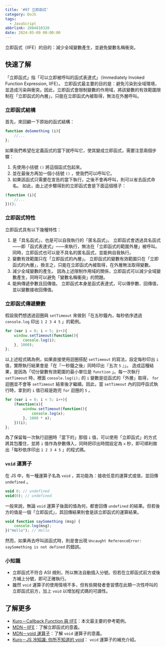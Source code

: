 ```yaml
---
title: '#97 立即函式'
category: DoJS
tags:
  - JavaScript
abbrlink: 2084810320
date: 2024-05-09 00:00:00
---
```

立即函式（IIFE）的目的：減少全域變數產生，並避免變數名稱衝突。
<!--more-->
## 快速了解
「立即函式」指「可以立即被呼叫的函式表達式」（Immediately Invoked Function Expression, IIFE）。
立即函式最主要的目的是：避免污染到全域環境，並造成污染與衝突。因此，立即函式會限制變數的作用域，將該變數的有效範圍限制在「立即函式的內層」，只能在立即函式內被取得，無法在外層呼叫。
### 立即函式結構
首先，來回顧一下原始的函式結構：
```jsx
function doSomething (i){
	//...
};
```
如果我們希望在定義函式的當下就呼叫它，使其變成立即函式，需要注意兩個步驟：
1. 先使用小括號 `()` 將這個函式包起來。
2. 並在最後方再加一個小括號 `()` ，使我們可以呼叫它。
3. 如果該函式只需要在宣告的當下執行，之後不會再呼叫，則可以省去函式命名。
如此，由上述步驟得到的立即函式會是下面這個樣子：

```jsx
(function (i){
	//...
})();
```
### 立即函式特性
立即函式具有以下幾種特性：
1. 是「具名函式」，也是可以自我執行的「匿名函式」。
  立即函式會透過具名函式——即「函式表達式」——來執行，無法在「立即函式的範圍外層」被呼叫。同時，立即函式也可以是不具名的匿名函式，並能夠自我執行。
2. 變數有效範圍只在「立即函式的內層」。
  立即函式的變數有效範圍只在「立即函式的內層」，換言之，只能在立即函式內被取得，在外層無法取得變數。
3. 減少全域變數的產生。
  因為上述限制作用域的關係，立即函式可以減少全域變數產生，同時可以避免「變數名稱衝突」的問題。
4. 能夠傳遞參數且回傳值。 
  立即函式本身是函式表達式，可以傳參數、回傳值，並以變數接收回傳值。
### 立即函式傳遞變數
假設我們想透過迴圈與 `setTimeout` 來做到「在五秒鐘內，每秒依序透過 `console.log` 印出 `1 2 3 4 5` 」的範例。
```jsx
for (var i = 0; i < 5; i++){
	window.setTimeout(function(){
		console.log(i);
	}, 1000);
};
```
以上述程式碼為例，如果直接使用迴圈搭配 `setTimeout` 的寫法，設定每秒印出 `i` 值，實際執行結果會是「在『一秒鐘之後』同時印出『五次 `5` 』」。
造成這種結果，是因為「切分變數有效範圍的最小單位是 `function` 」。每一次執行 `setTimeout` 時，裡面 `console.log(i);` 的 `i` 變數是從函式的「外層」取得， `for` 迴圈並不會等 `setTimeout` 結束後才繼續。因此，當 `setTimeout` 內的回呼函式執行時，拿到的 `i` 值已經是跑完 `for` 迴圈的 `5` 。
```jsx
for (var i = 0; i < 5; i++){
	(function(x){
		window.setTimeout(function(){
			console.log(x);
		}, 1000 * x);
	})(i);
};
```
為了保留每一次執行迴圈時「當下的」那個 `i` 值，可以使用「立即函式」的方式將其包覆住，並將 `i` 值作為參數傳入，同時把印出時間設定為 `x` 秒，即可順利做出「每秒依序印出 `1 2 3 4 5` 」的程式碼。
### `void` 運算子
在 JS 中，有一種運算子名為 `void` ，其功能為：接收任意的運算式或值，並回傳 `undefined` 。
```jsx
void 0; // undefined
void(0); // undefined
```
一般來說，無論 `void` 運算子後面的值為何，都會回傳 `undefined` 的結果。但若後方的值是一個「立即函式」，其回傳結果則會是該立即函式的運算結果。
```jsx
void function saySomething (msg) {
	console.log(msg);
}("Hello"); // Hello
```
然而，如果再去呼叫該函式時，則是會出現 `Uncaught ReferenceError: saySomething is not defined` 的錯誤。
### 小知識
- 立即函式不符合 ASI 規則，所以無法自動插入分號。但若在立即函式前方或後方補上分號，即可正確執行。
- 雖然 `void` 運算子的使用情境不多，但有些開發者會習慣在此類一次性呼叫的立即函式前方，加上 `void` 以增加程式碼的可讀性。
## 了解更多
- [Kuro－Callback Function 與 IIFE](https://ithelp.ithome.com.tw/articles/10192739)：本文最主要的參考範例。
- [MDN－IIFE](https://developer.mozilla.org/zh-TW/docs/Glossary/IIFE)：了解立即函式的意義。
- [MDN－void 運算子](https://developer.mozilla.org/zh-CN/docs/Web/JavaScript/Reference/Operators/void)：了解 `void` 運算子的意義。
- [Kuro－JS 冷知識: 你所不知道的 void](https://kuro.tw/posts/2019/08/04/JS-%E5%86%B7%E7%9F%A5%E8%AD%98-%E4%BD%A0%E6%89%80%E4%B8%8D%E7%9F%A5%E9%81%93%E7%9A%84-void/)： `void` 運算子的補充介紹。